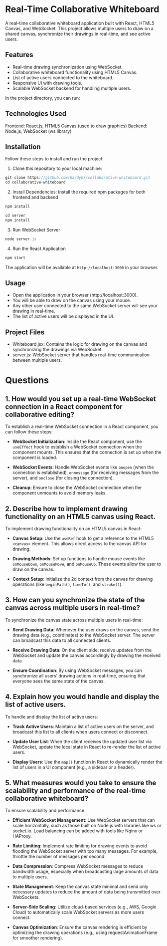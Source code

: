 # Real-Time Collaborative Whiteboard

A real-time collaborative whiteboard application built with React, HTML5 Canvas, and WebSocket. This project allows multiple users to draw on a shared canvas, synchronize their drawings in real-time, and see active users.

## Features

- Real-time drawing synchronization using WebSocket.
- Collaborative whiteboard functionality using HTML5 Canvas.
- List of active users connected to the whiteboard.
- Responsive UI with drawing tools.
- Scalable WebSocket backend for handling multiple users.

In the project directory, you can run:

## Technologies Used

Frontend: React.js, HTML5 Canvas (used to draw graphics)
Backend: Node.js, WebSocket (ws library)

## Installation

Follow these steps to install and run the project:

1.  Clone this repository to your local machine:

```js
git clone https://github.com/hardy07/collaborative-whiteboard.git
cd collaborative-whiteboard
```

2. Install Dependencies: Install the required npm packages for both frontend and backend

```js
npm install

cd server
npm install
```

3. Run WebSocket Server

```js
node server.js
```

4. Run the React Application

```js
npm start
```

The application will be available at `http://localhost:3000` in your browser.

## Usage

- Open the application in your browser (http://localhost:3000).
- You will be able to draw on the canvas using your mouse.
- Any other user connected to the same WebSocket server will see your drawing in real-time.
- The list of active users will be displayed in the UI.

## Project Files

- Whiteboard.jsx: Contains the logic for drawing on the canvas and synchronizing the drawings via WebSocket.
- server.js: WebSocket server that handles real-time communication between multiple users.

# Questions

## 1. How would you set up a real-time WebSocket connection in a React component for collaborative editing?

To establish a real-time WebSocket connection in a React component, you can follow these steps:

- **WebSocket Initialization**: Inside the React component, use the `useEffect` hook to establish a WebSocket connection when the component mounts. This ensures that the connection is set up when the component is loaded.

- **WebSocket Events**: Handle WebSocket events like `onopen` (when the connection is established), `onmessage` (for receiving messages from the server), and `onclose` (for closing the connection).

- **Cleanup**: Ensure to close the WebSocket connection when the component unmounts to avoid memory leaks.

## 2. Describe how to implement drawing functionality on an HTML5 canvas using React.

To implement drawing functionality on an HTML5 canvas in React:

- **Canvas Setup**: Use the `useRef` hook to get a reference to the HTML5 `<canvas>` element. This allows direct access to the canvas API for drawing.

- **Drawing Methods**: Set up functions to handle mouse events like `onMouseDown`, `onMouseMove`, and `onMouseUp`. These events allow the user to draw on the canvas.

- **Context Setup**: Initialize the 2d context from the canvas for drawing operations (like `beginPath()`, `lineTo()`, and `stroke()`).

## 3. How can you synchronize the state of the canvas across multiple users in real-time?

To synchronize the canvas state across multiple users in real-time:

- **Send Drawing Data**: Whenever the user draws on the canvas, send the drawing data (e.g., coordinates) to the WebSocket server. The server can broadcast this data to all connected clients.

- **Receive Drawing Data**: On the client side, receive updates from the WebSocket and update the canvas accordingly by drawing the received data.

- **Ensure Coordination**: By using WebSocket messages, you can synchronize all users’ drawing actions in real-time, ensuring that everyone sees the same state of the canvas.

## 4. Explain how you would handle and display the list of active users.

To handle and display the list of active users:

- **Track Active Users**: Maintain a list of active users on the server, and broadcast this list to all clients when users connect or disconnect.

- **Update User List**: When the client receives the updated user list via WebSocket, update the local state in React to re-render the list of active users.

- **Display Users**: Use the `map()` function in React to dynamically render the list of users in a UI component (e.g., a sidebar or a header).

## 5. What measures would you take to ensure the scalability and performance of the real-time collaborative whiteboard?

To ensure scalability and performance:

- **Efficient WebSocket Management**: Use WebSocket servers that can scale horizontally, such as those built on Node.js with libraries like ws or socket.io. Load balancing can be added with tools like Nginx or HAProxy.

- **Rate Limiting**: Implement rate limiting for drawing events to avoid flooding the WebSocket server with too many messages. For example, throttle the number of messages per second.

- **Data Compression**: Compress WebSocket messages to reduce bandwidth usage, especially when broadcasting large amounts of data to multiple users.

- **State Management**: Keep the canvas state minimal and send only necessary updates to reduce the amount of data being transmitted over WebSockets.

- **Server-Side Scaling**: Utilize cloud-based services (e.g., AWS, Google Cloud) to automatically scale WebSocket servers as more users connect.

- **Canvas Optimization**: Ensure the canvas rendering is efficient by optimizing the drawing operations (e.g., using requestAnimationFrame for smoother rendering).
